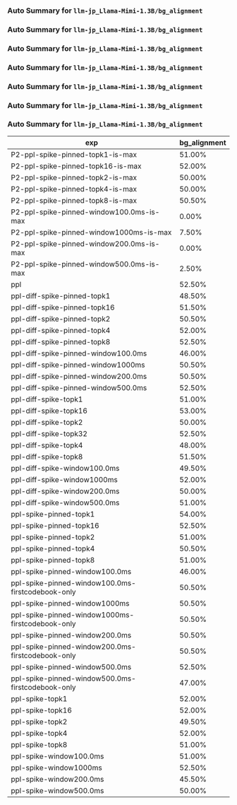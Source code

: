 ### Auto Summary for `llm-jp_Llama-Mimi-1.3B/bg_alignment`

### Auto Summary for `llm-jp_Llama-Mimi-1.3B/bg_alignment`

### Auto Summary for `llm-jp_Llama-Mimi-1.3B/bg_alignment`

### Auto Summary for `llm-jp_Llama-Mimi-1.3B/bg_alignment`

### Auto Summary for `llm-jp_Llama-Mimi-1.3B/bg_alignment`

### Auto Summary for `llm-jp_Llama-Mimi-1.3B/bg_alignment`

### Auto Summary for `llm-jp_Llama-Mimi-1.3B/bg_alignment`

<!-- AUTO-GEN: SPLIT TABLE -->
| exp | bg_alignment |
| --- | --- |
| P2-ppl-spike-pinned-topk1-is-max | 51.00% |
| P2-ppl-spike-pinned-topk16-is-max | 52.00% |
| P2-ppl-spike-pinned-topk2-is-max | 50.00% |
| P2-ppl-spike-pinned-topk4-is-max | 50.00% |
| P2-ppl-spike-pinned-topk8-is-max | 50.50% |
| P2-ppl-spike-pinned-window100.0ms-is-max | 0.00% |
| P2-ppl-spike-pinned-window1000ms-is-max | 7.50% |
| P2-ppl-spike-pinned-window200.0ms-is-max | 0.00% |
| P2-ppl-spike-pinned-window500.0ms-is-max | 2.50% |
| ppl | 52.50% |
| ppl-diff-spike-pinned-topk1 | 48.50% |
| ppl-diff-spike-pinned-topk16 | 51.50% |
| ppl-diff-spike-pinned-topk2 | 50.50% |
| ppl-diff-spike-pinned-topk4 | 52.00% |
| ppl-diff-spike-pinned-topk8 | 52.50% |
| ppl-diff-spike-pinned-window100.0ms | 46.00% |
| ppl-diff-spike-pinned-window1000ms | 50.50% |
| ppl-diff-spike-pinned-window200.0ms | 50.50% |
| ppl-diff-spike-pinned-window500.0ms | 52.50% |
| ppl-diff-spike-topk1 | 51.00% |
| ppl-diff-spike-topk16 | 53.00% |
| ppl-diff-spike-topk2 | 50.00% |
| ppl-diff-spike-topk32 | 52.50% |
| ppl-diff-spike-topk4 | 48.00% |
| ppl-diff-spike-topk8 | 51.50% |
| ppl-diff-spike-window100.0ms | 49.50% |
| ppl-diff-spike-window1000ms | 52.00% |
| ppl-diff-spike-window200.0ms | 50.00% |
| ppl-diff-spike-window500.0ms | 51.00% |
| ppl-spike-pinned-topk1 | 54.00% |
| ppl-spike-pinned-topk16 | 52.50% |
| ppl-spike-pinned-topk2 | 51.00% |
| ppl-spike-pinned-topk4 | 50.50% |
| ppl-spike-pinned-topk8 | 51.00% |
| ppl-spike-pinned-window100.0ms | 46.00% |
| ppl-spike-pinned-window100.0ms-firstcodebook-only | 50.50% |
| ppl-spike-pinned-window1000ms | 50.50% |
| ppl-spike-pinned-window1000ms-firstcodebook-only | 50.50% |
| ppl-spike-pinned-window200.0ms | 50.50% |
| ppl-spike-pinned-window200.0ms-firstcodebook-only | 50.50% |
| ppl-spike-pinned-window500.0ms | 52.50% |
| ppl-spike-pinned-window500.0ms-firstcodebook-only | 47.00% |
| ppl-spike-topk1 | 52.00% |
| ppl-spike-topk16 | 52.00% |
| ppl-spike-topk2 | 49.50% |
| ppl-spike-topk4 | 52.00% |
| ppl-spike-topk8 | 51.00% |
| ppl-spike-window100.0ms | 51.00% |
| ppl-spike-window1000ms | 52.50% |
| ppl-spike-window200.0ms | 45.50% |
| ppl-spike-window500.0ms | 50.00% |
<!-- AUTO-GEN: SPLIT TABLE -->
